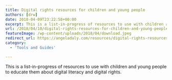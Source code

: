 ```yaml
---
title: Digital rights resources for children and young people
authors: [drw]
date: 2018-04-09T23:22:58+00:00
excerpt: This is a list-in-progress of resources to use with children and young people to educate them about digital literacy and digital rights.
url: /2018/04/10/digital-rights-resources-for-children-and-young-people/
featureImage: /wp-content/uploads/2018/04/download.jpeg
redirect_url: https://angeladaly.com/resources/digital-rights-resources-for-children-and-young-people/
category:
  - 'Tools and Guides'

---
```

This is a list-in-progress of resources to use with children and young people to educate them about digital literacy and digital rights.
